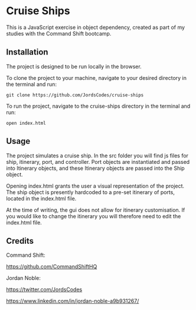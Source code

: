 # Cruise Ships

This is a JavaScript exercise in object dependency, created as part of my studies with the Command Shift bootcamp.

## Installation

The project is designed to be run locally in the browser.

To clone the project to your machine, navigate to your desired directory in the terminal and run:

`git clone https://github.com/JordsCodes/cruise-ships`

To run the project, navigate to the cruise-ships directory in the terminal and run:

`open index.html`
## Usage

The project simulates a cruise ship. In the src folder you will find js files for ship, itinerary, port, and controller. Port objects are instantiated and passed into Itinerary objects, and these Itinerary objects are passed into the Ship object.

Opening index.html grants the user a visual representation of the project. The ship object is presently hardcoded to a pre-set itinerary of ports, located in the index.html file. 

At the time of writing, the gui does not allow for itinerary customisation. If you would like to change the itinerary you will therefore need to edit the index.html file.

## Credits

Command Shift:

https://github.com/CommandShiftHQ

Jordan Noble:

https://twitter.com/JordsCodes

https://www.linkedin.com/in/jordan-noble-a9b931267/



